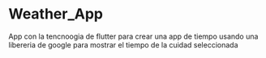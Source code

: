 # Weather_App
App con la tencnoogia de flutter para crear una app de tiempo usando 
una libereria de google para mostrar el tiempo de la cuidad seleccionada

